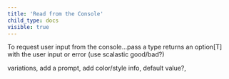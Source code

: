 ```yaml
---
title: 'Read from the Console'
child_type: docs
visible: true
---
```


To request user input from the console...pass a type returns an option[T] with the user input or error  (use scalastic good/bad?)

variations, add a prompt, add color/style info, default value?, 